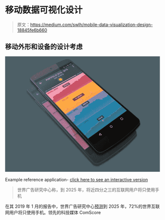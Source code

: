 # 移动数据可视化设计

> 原文：<https://medium.com/swlh/mobile-data-visualization-design-18845fe6b660>

## 移动外形和设备的设计考虑

![](img/40e1b12d536550114f62f4c78191f111.png)

Example reference application- [click here to see an interactive version](http://www.brightpointinc.com/d3-mobile-web-application/)

> 世界广告研究中心称，到 2025 年，将近四分之三的互联网用户将只使用手机

在其 2019 年 1 月的报告中，世界广告研究中心[预测](https://www.warc.com/content/paywall/article/warc-datapoints/almost_three_quarters_of_internet_users_will_be_mobileonly_by_2025/124845)到 2025 年，72%的世界互联网用户将只使用手机。领先的科技媒体 ComScore